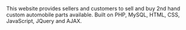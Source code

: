 This website provides sellers and customers to sell and buy 2nd hand custom automobile parts available.
Built on PHP, MySQL, HTML, CSS, JavaScript, JQuery and AJAX. 
